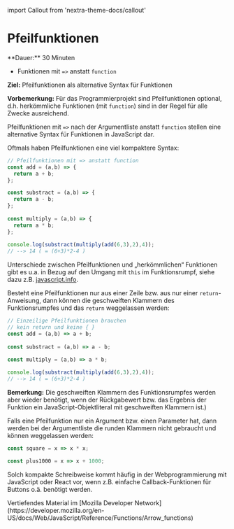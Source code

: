 import Callout from 'nextra-theme-docs/callout'

# Pfeilfunktionen

<Callout>
  **Dauer:** 30 Minuten

  - Funktionen mit `=>` anstatt `function`
  
  **Ziel:** Pfeilfunktionen als alternative Syntax
  für Funktionen
</Callout>

**Vorbemerkung:** Für das Programmierprojekt
sind Pfeilfunktionen optional, d.h. herkömmliche 
Funktionen (mit `function`) sind in der Regel 
für alle Zwecke ausreichend. 

Pfeilfunktionen mit `=>` nach der Argumentliste 
anstatt `function` stellen eine alternative Syntax 
für Funktionen in JavaScript dar.

Oftmals haben Pfeilfunktionen eine viel kompaktere 
Syntax:

```js
// Pfeilfunktionen mit => anstatt function
const add = (a,b) => { 
  return a + b; 
};

const substract = (a,b) => { 
  return a - b; 
};
	
const multiply = (a,b) => { 
  return a * b; 
};
	
console.log(substract(multiply(add(6,3),2),4));
// --> 14 ( = (6+3)*2-4 )
```

Unterschiede zwischen Pfeilfunktionen und 
„herkömmlichen“ Funktionen gibt es u.a. in Bezug 
auf den Umgang mit `this` im Funktionsrumpf, siehe 
dazu z.B. [javascript.info](https://javascript.info/arrow-functions#arrow-functions-have-no-this).

Besteht eine Pfeilfunktionen nur aus einer Zeile bzw. 
aus nur einer `return`-Anweisung, dann können die 
geschweiften Klammern des Funktionsrumpfes und das 
`return` weggelassen werden:

```js
// Einzeilige Pfeilfunktionen brauchen 
// kein return und keine { }	
const add = (a,b) => a + b;
	
const substract = (a,b) => a - b;

const multiply = (a,b) => a * b;
	
console.log(substract(multiply(add(6,3),2),4));
// --> 14 ( = (6+3)*2-4 )
```

**Bemerkung:** Die geschweiften Klammern des 
Funktionsrumpfes werden aber wieder benötigt, wenn 
der Rückgabewert bzw. das Ergebnis der Funktion ein
JavaScript-Objektliteral mit geschweiften Klammern 
ist.) 

Falls eine Pfeilfunktion nur ein Argument bzw. 
einen Parameter hat, dann werden bei der 
Argumentliste die runden Klammern nicht gebraucht 
und können weggelassen werden: 

```js
const square = x => x * x;

const plus1000 = x => x + 1000;
```

Solch kompakte Schreibweise kommt häufig in der 
Webprogrammierung mit JavaScript oder React vor, 
wenn z.B. einfache Callback-Funktionen für Buttons 
o.ä. benötigt werden. 

<Callout type="warning">
Vertiefendes Material im [Mozilla Developer Network](https://developer.mozilla.org/en-US/docs/Web/JavaScript/Reference/Functions/Arrow_functions)
</Callout>
